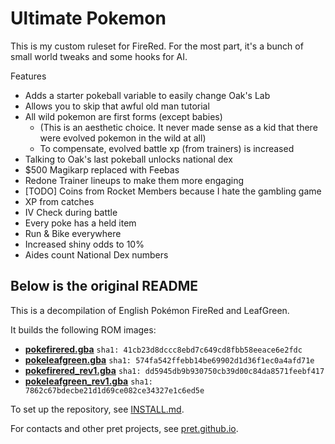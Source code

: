 # Ultimate Pokemon

This is my custom ruleset for FireRed. For the most part, it's a bunch of small world tweaks and some hooks for AI.

Features
- Adds a starter pokeball variable to easily change Oak's Lab
- Allows you to skip that awful old man tutorial
- All wild pokemon are first forms (except babies)
    - (This is an aesthetic choice. It never made sense as a kid that there were evolved pokemon in the wild at all)
    - To compensate, evolved battle xp (from trainers) is increased
- Talking to Oak's last pokeball unlocks national dex
- $500 Magikarp replaced with Feebas
- Redone Trainer lineups to make them more engaging
- [TODO] Coins from Rocket Members because I hate the gambling game
- XP from catches
- IV Check during battle
- Every poke has a held item
- Run & Bike everywhere
- Increased shiny odds to 10%
- Aides count National Dex numbers

## Below is the original README

This is a decompilation of English Pokémon FireRed and LeafGreen.

It builds the following ROM images:

* [**pokefirered.gba**](https://datomatic.no-intro.org/?page=show_record&s=23&n=1616) `sha1: 41cb23d8dccc8ebd7c649cd8fbb58eeace6e2fdc`
* [**pokeleafgreen.gba**](https://datomatic.no-intro.org/?page=show_record&s=23&n=1617) `sha1: 574fa542ffebb14be69902d1d36f1ec0a4afd71e`
* [**pokefirered_rev1.gba**](https://datomatic.no-intro.org/?page=show_record&s=23&n=1672) `sha1: dd5945db9b930750cb39d00c84da8571feebf417`
* [**pokeleafgreen_rev1.gba**](https://datomatic.no-intro.org/index.php?page=show_record&s=23&n=1668) `sha1: 7862c67bdecbe21d1d69ce082ce34327e1c6ed5e`

To set up the repository, see [INSTALL.md](INSTALL.md).

For contacts and other pret projects, see [pret.github.io](https://pret.github.io/).
